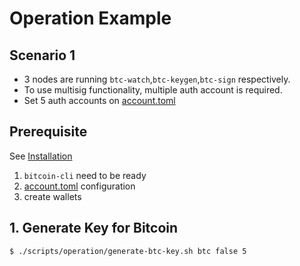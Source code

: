 # Operation Example
## Scenario 1
- 3 nodes are running `btc-watch`,`btc-keygen`,`btc-sign` respectively.
- To use multisig functionality, multiple auth account is required.
- Set 5 auth accounts on [account.toml](https://github.com/hiromaily/go-crypto-wallet/blob/master/data/config/account.toml)

## Prerequisite
See [Installation](https://github.com/hiromaily/go-crypto-wallet/blob/master/docs/Installation.md#bitcoind-setup)
1. `bitcoin-cli` need to be ready
2. [account.toml](https://github.com/hiromaily/go-crypto-wallet/blob/master/data/config/account.toml) configuration
3. create wallets

## 1. Generate Key for Bitcoin
```
$ ./scripts/operation/generate-btc-key.sh btc false 5
```